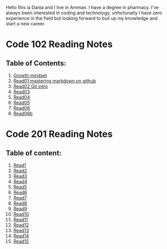 Hello this ia Dania and I live in Amman. I have a degree in pharmacy.
I've always been interested in coding and technology, unfortunatly I have zero experience in the field but looking forward to buil up my knowledge and start a new career.

# Code 102 Reading Notes
## Table of Contents:

1. [Growth mindset](https://daniakatalan.github.io/rreading-notes/Growth%20mindset)
2. [Read01 mastering markdown on github](https://daniakatalan.github.io/rreading-notes/Read01%20mastering%20markdown%20on%20github)
3. [Read02 Git intro](https://daniakatalan.github.io/rreading-notes/Read02%20Git%20intro)
4. [Read03](https://daniakatalan.github.io/rreading-notes/Read03)
5. [Read04](https://daniakatalan.github.io/rreading-notes/Read04)
6. [Read05](https://daniakatalan.github.io/rreading-notes/Read05)
7. [Read06](https://daniakatalan.github.io/rreading-notes/read06)
8. [Read06b](https://daniakatalan.github.io/rreading-notes/Read06b)



# Code 201 Reading Notes
## Table of content: 

1. [Read1]()
2. [Read2]()
3. [Read3](https://daniakatalan.github.io/reading-notes/class-03)
4. [Read4](https://daniakatalan.github.io/reading-notes/class-0)
5. [Read5](https://daniakatalan.github.io/reading-notes/class-0)
6. [Read6]()
7. [Read7]()
8. [Read8]()
9. [Read9]()
10. [Read10]()
11. [Read11]()
12. [Read12]()
13. [Read13]()
14. [Read14]()
15. [Read15]()

